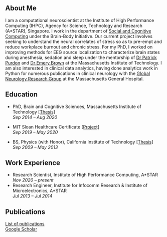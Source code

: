 ## About Me
I am a computational neuroscientist at the Institute of High Performance Computing (IHPC), Agency for Science, Technology and Research (A\*STAR), Singapore. I work in the department of [Social and Cognitive Computing](https://www.a-star.edu.sg/ihpc/ihpc-research-capabilities/social-cognitive-computing) under the Brain-Body Initiative. Our current project involves seeking to understand the neural correlates of stress so as to pre-empt and reduce workplace burnout and chronic stress. For my PhD, I worked on improving methods for EEG source localization to characterize brain states during anesthesia, sedation and sleep under the mentorship of [Dr Patrick Purdon](https://purdonlab.mgh.harvard.edu/) and [Dr Emery Brown](https://picower.mit.edu/emery-n-brown) at the Massachusetts Institute of Technology. I am also interested in clinical data analytics, having done analytics work in Python for numerous publications in clinical neurology with the [Global Neurology Research Group](https://www.massgeneral.org/neurology/research/global-neurology-research-group) at the Massachusetts General Hospital.

## Education
- PhD, Brain and Cognitive Sciences, Massachusetts Institute of Technology [\[Thesis\]](https://dspace.mit.edu/handle/1721.1/129230)  
*Sep 2014 &ndash; Aug 2020*

- MIT Sloan Healthcare Certificate [\[Project\]](https://mitsloan.mit.edu/sites/default/files/inline-files/H-Lab%202019%20-%20Boston%20Medical%20Center%20poster.pdf)  
*Sep 2019 &ndash; May 2020*

- BS, Physics (with Honor), California Institute of Technology [\[Thesis\]](https://thesis.library.caltech.edu/10705/)  
*Sep 2009 &ndash; May 2013*

## Work Experience
- Research Scientist, Institute of High Performance Computing, A\*STAR  
*Nov 2020 &ndash; present*
- Research Engineer, Institute for Infocomm Research & Institute of Microelectronics, A\*STAR  
*Jul 2013 &ndash; Jul 2014*

## Publications
[List of publications](https://gladiahotan.github.io/publications)  
[Google Scholar](https://scholar.google.com/citations?hl=en&user=r9zzv4EAAAAJ)



[comment]: # (## Curriculum Vitae)

